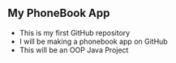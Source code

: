 ## My PhoneBook App
- This is my first GitHub repository
- I will be making a phonebook app on GitHub
- This will be an OOP Java Project
